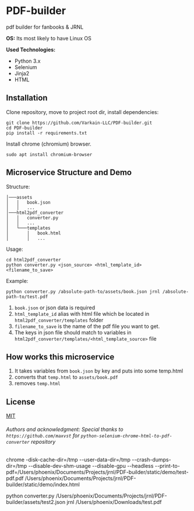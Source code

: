 # PDF-builder
pdf builder for fanbooks &amp; JRNL

**OS:** Its most likely to have Linux OS

**Used Technologies:**
- Python 3.x
- Selenium
- Jinja2
- HTML

## Installation
Clone repository, move to project root dir, install dependencies:
```
git clone https://github.com/Varkain-LLC/PDF-builder.git
cd PDF-builder
pip install -r requirements.txt
```
Install chrome (chromium) browser.
```
sudo apt install chromium-browser
```

## Microservice Structure and Demo
Structure:
```
│───assets
│   │   book.json
│   │   ...
│───html2pdf_converter
│   │   converter.py
│   │   ...
│   └───templates
│       │   book.html
│       │   ...
```
Usage:
```
cd html2pdf_converter
python converter.py <json_source> <html_template_id> <filename_to_save>
```
Example:
```
python converter.py /absolute-path-to/assets/book.json jrnl /absolute-path-to/test.pdf
```
1. `book.json` or json data is required
2. `html_template_id` alias with html file which be located in `html2pdf_converter/templates` folder
3. `filename_to_save` is the name of the pdf file you want to get.
4. The keys in json file should match to variables in `html2pdf_converter/templates/<html_template_source>` file

## How works this microservice
1. It takes variables from `book.json` by key and puts into some temp.html
2. converts that `temp.html` to `assets/book.pdf`
3. removes `temp.html`

## License
[MIT](https://choosealicense.com/licenses/mit/)

###### Authors and acknowledgment: Special thanks to `https://github.com/maxvst` for `python-selenium-chrome-html-to-pdf-converter` repository


chrome -disk-cache-dir=/tmp --user-data-dir=/tmp --crash-dumps-dir=/tmp --disable-dev-shm-usage --disable-gpu --headless --print-to-pdf=/Users/phoenix/Documents/Projects/jrnl/PDF-builder/static/demo/test-pdf.pdf /Users/phoenix/Documents/Projects/jrnl/PDF-builder/static/demo/index.html

python converter.py /Users/phoenix/Documents/Projects/jrnl/PDF-builder/assets/test2.json jrnl /Users/phoenix/Downloads/test.pdf